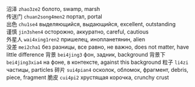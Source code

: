 沼泽 `zhao3ze2` болото, swamp, marsh  
传送门 `chuan2song4men2` портал, portal  
出色 `chu1se4` выделяющийся, выдающийся, excellent, outstanding  
谨慎 `jin3shen4` осторожно, аккуратно, careful, cautious  
外星人 `wai4xing1ren2` пришелец, инопланетянин, alien  
没差 `mei2cha1` без разницы, все равно, не важно, does not matter, have little difference
背景 `bei4jing3` фон, задник, background
背景下 `bei4jing3xia4` на фоне, в контексте, against this background
粒子 `li4zi` частицы, particles
碎片 `sui4pian4` осколок, обломок, фрагмент, debris, piece, fragment
脆皮 `cui4pi2` хрустящая корочка, crunchy crust

